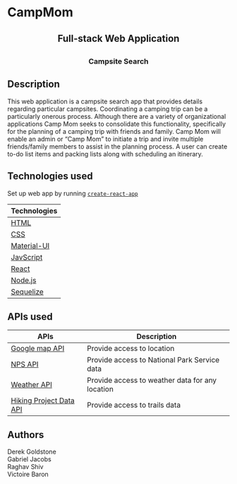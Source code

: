 # CampMom

 <h2 align="center">Full-stack Web Application<h2>
 <h3 align="center">Campsite Search<h3>


## Description
This web application is a campsite search app that provides details regarding particular campsites. Coordinating a camping trip can be a particularly onerous process. Although there are a variety of organizational applications Camp Mom seeks to consolidate this functionality, specifically for the planning of a camping trip with friends and family. Camp Mom will enable an admin or “Camp Mom” to initiate a trip and invite multiple friends/family members to assist in the planning process. A user can create to-do list items and packing lists along with scheduling an itinerary.


## Technologies used

Set up web app by running [`create-react-app`](https://github.com/facebook/create-react-app)

| Technologies |
| ---------- |
| [HTML](https://developer.mozilla.org/en-US/docs/Web/HTML) |
| [CSS](https://developer.mozilla.org/en-US/docs/Web/CSS) |
| [Material-UI](https://material-ui.com/) |
| [JavScript](https://www.javascript.com/) |
| [React](https://reactjs.org/) |
| [Node.js](https://nodejs.org/en/) |
| [Sequelize](https://github.com/sequelize/sequelize)
## APIs used

| APIs | Description |
| -----| ------------|
| [Google map API](https://developers.google.com/maps/documentation/javascript/tutorial) | Provide access to location
| [NPS API](https://www.nps.gov/subjects/developer/api-documentation.htm) |  Provide access to National Park Service data 
| [Weather API](https://openweathermap.org/api) | Provide access to weather data for any location
| [Hiking Project Data API](https://www.hikingproject.com/data) | Provide access to trails data

## Authors
Derek Goldstone<br>
Gabriel Jacobs<br>
Raghav Shiv<br>
Victoire Baron

